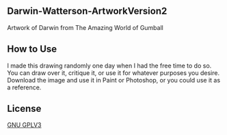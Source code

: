 ## Darwin-Watterson-ArtworkVersion2
 Artwork of Darwin from The Amazing World of Gumball

## How to Use
 I made this drawing randomly one day when I had the free time to do so. You can draw over it, critique it, or use it for whatever purposes you desire. Download the image and use it in Paint or Photoshop, or you could use it as a reference.

 ## License
 [GNU GPLV3](https://www.gnu.org/licenses/gpl-3.0.html)
